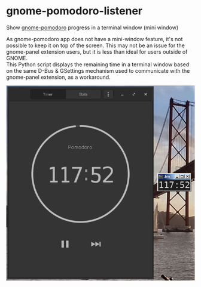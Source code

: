 # gnome-pomodoro-listener
Show [gnome-pomodoro](https://gnomepomodoro.org/) progress in a terminal window (mini window)

As gnome-pomodoro app does not have a mini-window feature, it's not possible to keep it on top of the screen. This may not be an issue for the gnome-panel extension users, but it is less than ideal for users outside of GNOME.  
This Python script displays the remaining time in a terminal window based on the same D-Bus & GSettings mechanism used to communicate with the gnome-panel extension, as a workaround.  

![screenshot](screenshot.png)
